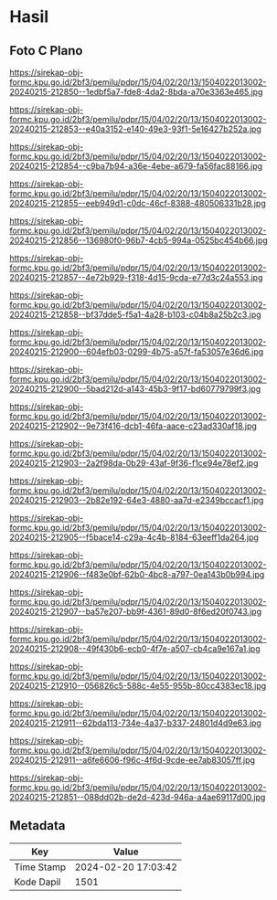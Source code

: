 # Hasil

## Foto C Plano

https://sirekap-obj-formc.kpu.go.id/2bf3/pemilu/pdpr/15/04/02/20/13/1504022013002-20240215-212850--1edbf5a7-fde8-4da2-8bda-a70e3363e465.jpg

https://sirekap-obj-formc.kpu.go.id/2bf3/pemilu/pdpr/15/04/02/20/13/1504022013002-20240215-212853--e40a3152-e140-49e3-93f1-5e16427b252a.jpg

https://sirekap-obj-formc.kpu.go.id/2bf3/pemilu/pdpr/15/04/02/20/13/1504022013002-20240215-212854--c9ba7b94-a36e-4ebe-a679-fa56fac88166.jpg

https://sirekap-obj-formc.kpu.go.id/2bf3/pemilu/pdpr/15/04/02/20/13/1504022013002-20240215-212855--eeb949d1-c0dc-46cf-8388-480506331b28.jpg

https://sirekap-obj-formc.kpu.go.id/2bf3/pemilu/pdpr/15/04/02/20/13/1504022013002-20240215-212856--136980f0-96b7-4cb5-994a-0525bc454b66.jpg

https://sirekap-obj-formc.kpu.go.id/2bf3/pemilu/pdpr/15/04/02/20/13/1504022013002-20240215-212857--4e72b929-f318-4d15-9cda-e77d3c24a553.jpg

https://sirekap-obj-formc.kpu.go.id/2bf3/pemilu/pdpr/15/04/02/20/13/1504022013002-20240215-212858--bf37dde5-f5a1-4a28-b103-c04b8a25b2c3.jpg

https://sirekap-obj-formc.kpu.go.id/2bf3/pemilu/pdpr/15/04/02/20/13/1504022013002-20240215-212900--604efb03-0299-4b75-a57f-fa53057e36d6.jpg

https://sirekap-obj-formc.kpu.go.id/2bf3/pemilu/pdpr/15/04/02/20/13/1504022013002-20240215-212900--5bad212d-a143-45b3-9f17-bd60779799f3.jpg

https://sirekap-obj-formc.kpu.go.id/2bf3/pemilu/pdpr/15/04/02/20/13/1504022013002-20240215-212902--9e73f416-dcb1-46fa-aace-c23ad330af18.jpg

https://sirekap-obj-formc.kpu.go.id/2bf3/pemilu/pdpr/15/04/02/20/13/1504022013002-20240215-212903--2a2f98da-0b29-43af-9f36-f1ce94e78ef2.jpg

https://sirekap-obj-formc.kpu.go.id/2bf3/pemilu/pdpr/15/04/02/20/13/1504022013002-20240215-212903--2b82e192-64e3-4880-aa7d-e2349bccacf1.jpg

https://sirekap-obj-formc.kpu.go.id/2bf3/pemilu/pdpr/15/04/02/20/13/1504022013002-20240215-212905--f5bace14-c29a-4c4b-8184-63eeff1da264.jpg

https://sirekap-obj-formc.kpu.go.id/2bf3/pemilu/pdpr/15/04/02/20/13/1504022013002-20240215-212906--f483e0bf-62b0-4bc8-a797-0ea143b0b994.jpg

https://sirekap-obj-formc.kpu.go.id/2bf3/pemilu/pdpr/15/04/02/20/13/1504022013002-20240215-212907--ba57e207-bb9f-4361-89d0-8f6ed20f0743.jpg

https://sirekap-obj-formc.kpu.go.id/2bf3/pemilu/pdpr/15/04/02/20/13/1504022013002-20240215-212908--49f430b6-ecb0-4f7e-a507-cb4ca9e167a1.jpg

https://sirekap-obj-formc.kpu.go.id/2bf3/pemilu/pdpr/15/04/02/20/13/1504022013002-20240215-212910--056826c5-588c-4e55-955b-80cc4383ec18.jpg

https://sirekap-obj-formc.kpu.go.id/2bf3/pemilu/pdpr/15/04/02/20/13/1504022013002-20240215-212911--62bda113-734e-4a37-b337-24801d4d9e63.jpg

https://sirekap-obj-formc.kpu.go.id/2bf3/pemilu/pdpr/15/04/02/20/13/1504022013002-20240215-212911--a6fe6606-f96c-4f6d-9cde-ee7ab83057ff.jpg

https://sirekap-obj-formc.kpu.go.id/2bf3/pemilu/pdpr/15/04/02/20/13/1504022013002-20240215-212851--088dd02b-de2d-423d-946a-a4ae69117d00.jpg


## Metadata

| Key        | Value               |
| ---------- | ------------------- |
| Time Stamp | 2024-02-20 17:03:42 |
| Kode Dapil | 1501                |



